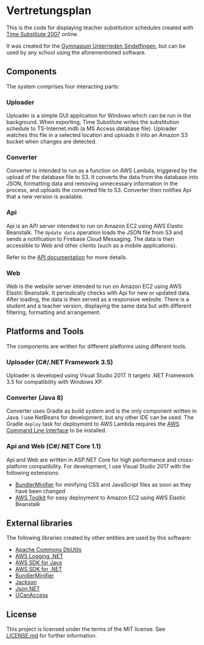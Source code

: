 # Vertretungsplan
This is the code for displaying teacher substitution schedules created with [Time Substitute 2007](http://fsware.de/) online.

It was created for the [Gymnasium Unterrieden Sindelfingen](http://www.gymnasium-unterrieden.de/), but can be used by any school using the aforementioned software.


## Components
The system comprises four interacting parts:

### Uploader
Uploader is a simple GUI application for Windows which can be run in the background.
When exporting, Time Substitute writes the substitution schedule to TS-Internet.mdb (a MS Access database file).
Uploader watches this file in a selected location and uploads it into an Amazon S3 bucket when changes are detected.

### Converter
Converter is intended to run as a function on AWS Lambda, triggered by the upload of the database file to S3.
It converts the data from the database into JSON, formatting data and removing unnecessary information in the process, and uploads the converted file to S3.
Converter then notifies Api that a new version is available.

### Api
Api is an API server intended to run on Amazon EC2 using AWS Elastic Beanstalk.
The `Update data` operation loads the JSON file from S3 and sends a notification to Firebase Cloud Messaging.
The data is then accessible to Web and other clients (such as a mobile applications).

Refer to the [API documentation](Api/API_Documentation.md) for more details.

### Web
Web is the website server intended to run on Amazon EC2 using AWS Elastic Beanstalk.
It periodically checks with Api for new or updated data.
After loading, the data is then served as a responsive website.
There is a student and a teacher version, displaying the same data but with different filtering, formatting and arrangement.


## Platforms and Tools
The components are written for different platforms using different tools.

### Uploader (C#/.NET Framework 3.5)
Uploader is developed using Visual Studio 2017. It targets .NET Framework 3.5 for compatibility with Windows XP.

### Converter (Java 8)
Converter uses Gradle as build system and is the only component written in Java.
I use NetBeans for development, but any other IDE can be used.
The Gradle `deploy` task for deployment to AWS Lambda requires the [AWS Command Line Interface](http://docs.aws.amazon.com/cli/latest/userguide/installing.html) to be installed.

### Api and Web (C#/.NET Core 1.1)
Api and Web are written in ASP.NET Core for high performance and cross-platform compatibility.
For development, I use Visual Studio 2017 with the following extensions:
* [BundlerMinifier](https://marketplace.visualstudio.com/items?itemName=MadsKristensen.BundlerMinifier) for minifying CSS and JavaScript files as soon as they have been changed
* [AWS Toolkit](http://docs.aws.amazon.com/toolkit-for-visual-studio/latest/user-guide/getting-set-up.html) for easy deployment to Amazon EC2 using AWS Elastic Beanstalk


## External libraries
The following libraries created by other entities are used by this software:

* [Apache Commons DbUtils](https://commons.apache.org/proper/commons-dbutils/)
* [AWS Logging .NET](https://github.com/aws/aws-logging-dotnet)
* [AWS SDK for Java](https://aws.amazon.com/sdk-for-java/)
* [AWS SDK for .NET](https://aws.amazon.com/sdk-for-net/)
* [BundlerMinifier](https://github.com/madskristensen/BundlerMinifier)
* [Jackson](https://github.com/FasterXML/jackson)
* [Json.NET](http://www.newtonsoft.com/json)
* [UCanAccess](http://ucanaccess.sourceforge.net)


## License
This project is licensed under the terms of the MIT license. See [LICENSE.md](LICENSE.md) for further information.
